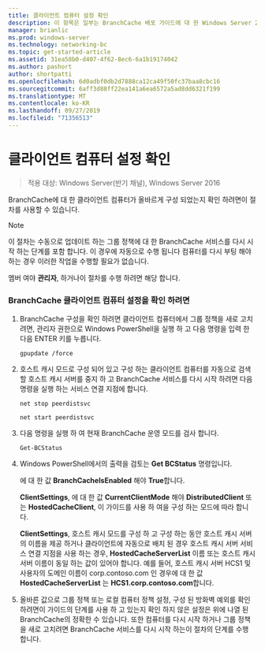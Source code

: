 ```yaml
---
title: 클라이언트 컴퓨터 설정 확인
description: 이 항목은 일부는 BranchCache 배포 가이드에 대 한 Windows Server 2016, 지사에 WAN 대역폭 사용량을 최적화 하기 위해 분산 및 호스트 캐시 모드로 BranchCache를 배포 하는 방법을 보여 주는
manager: brianlic
ms.prod: windows-server
ms.technology: networking-bc
ms.topic: get-started-article
ms.assetid: 31ea58b0-d407-4f62-8ec6-6a1b19174042
ms.author: pashort
author: shortpatti
ms.openlocfilehash: 6d0adbf0db2d7888ca12ca49f50fc37baa8cbc16
ms.sourcegitcommit: 6aff3d88ff22ea141a6ea6572a5ad8dd6321f199
ms.translationtype: MT
ms.contentlocale: ko-KR
ms.lasthandoff: 09/27/2019
ms.locfileid: "71356513"
---
```

# <a name="verify-client-computer-settings"></a>클라이언트 컴퓨터 설정 확인

>적용 대상: Windows Server(반기 채널), Windows Server 2016

BranchCache에 대 한 클라이언트 컴퓨터가 올바르게 구성 되었는지 확인 하려면이 절차를 사용할 수 있습니다.  
  
> [!NOTE]  
> 이 절차는 수동으로 업데이트 하는 그룹 정책에 대 한 BranchCache 서비스를 다시 시작 하는 단계를 포함 합니다. 이 경우에 자동으로 수행 됩니다 컴퓨터를 다시 부팅 해야 하는 경우 이러한 작업을 수행할 필요가 없습니다.  
  
멤버 여야 **관리자**, 하거나이 절차를 수행 하려면 해당 합니다.  
  
### <a name="to-verify-branchcache-client-computer-settings"></a>BranchCache 클라이언트 컴퓨터 설정을 확인 하려면  
  
1.  BranchCache 구성을 확인 하려면 클라이언트 컴퓨터에서 그룹 정책을 새로 고치려면, 관리자 권한으로 Windows PowerShell을 실행 하 고 다음 명령을 입력 한 다음 ENTER 키를 누릅니다.  
  
    `gpupdate /force`  
  
2.  호스트 캐시 모드로 구성 되어 있고 구성 하는 클라이언트 컴퓨터를 자동으로 검색할 호스트 캐시 서버를 중지 하 고 BranchCache 서비스를 다시 시작 하려면 다음 명령을 실행 하는 서비스 연결 지점에 합니다.  
  
    `net stop peerdistsvc`  
  
    `net start peerdistsvc`  
  
3.  다음 명령을 실행 하 여 현재 BranchCache 운영 모드를 검사 합니다.  
  
    `Get-BCStatus`  
  
4.  Windows PowerShell에서의 출력을 검토는 **Get BCStatus** 명령입니다.  
  
    에 대 한 값 **BranchCacheIsEnabled** 해야 **True**합니다.  
  
    **ClientSettings**, 에 대 한 값 **CurrentClientMode** 해야 **DistributedClient** 또는 **HostedCacheClient**, 이 가이드를 사용 하 여을 구성 하는 모드에 따라 합니다.  
  
    **ClientSettings**, 호스트 캐시 모드를 구성 하 고 구성 하는 동안 호스트 캐시 서버의 이름을 제공 하거나 클라이언트에 자동으로 배치 된 경우 호스트 캐시 서버 서비스 연결 지점을 사용 하는 경우, **HostedCacheServerList** 이름 또는 호스트 캐시 서버 이름이 동일 하는 값이 있어야 합니다. 예를 들어, 호스트 캐시 서버 HCS1 및 사용자의 도메인 이름이 corp.contoso.com 인 경우에 대 한 값 **HostedCacheServerList** 는 **HCS1.corp.contoso.com**합니다.  
  
5.  올바른 값으로 그룹 정책 또는 로컬 컴퓨터 정책 설정, 구성 된 방화벽 예외를 확인 하려면이 가이드의 단계를 사용 하 고 있는지 확인 하지 않은 설정은 위에 나열 된 BranchCache의 정확한 수 있습니다. 또한 컴퓨터를 다시 시작 하거나 그룹 정책을 새로 고치려면 BranchCache 서비스를 다시 시작 하는이 절차의 단계를 수행 합니다.  
  



